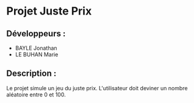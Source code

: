 # Projet Juste Prix

## Développeurs :
 - BAYLE Jonathan
 - LE BUHAN Marie

## Description :
Le projet simule un jeu du juste prix. L'utilisateur doit deviner un nombre aléatoire entre 0 et 100. 

